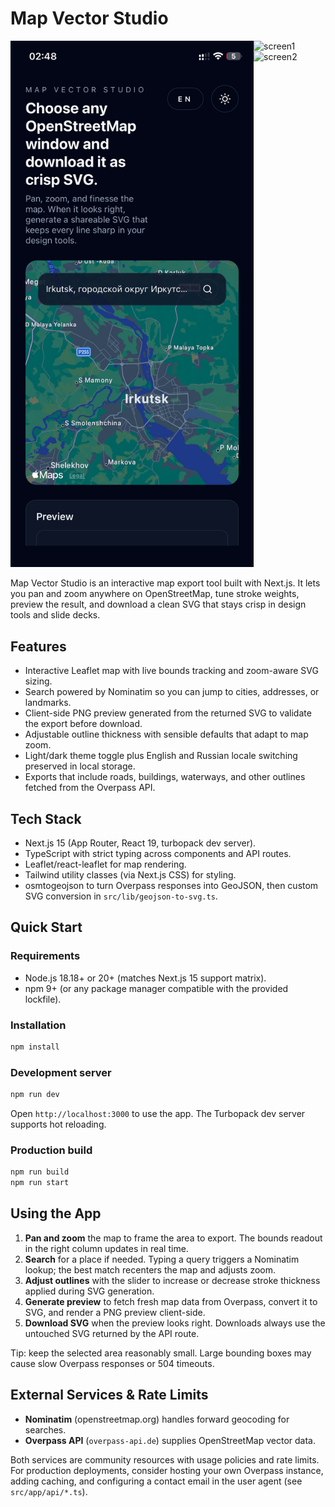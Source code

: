 # Map Vector Studio

<div style="display:flex">
  <div>
    <img src="./IMG_0239.PNG" alt="screen3" />
  </div>
  <div>
    <img src="./app_screen1.png" alt="screen1" />
    <img src="./app_screen2.png" alt="screen2" />
  </div>
</div>

Map Vector Studio is an interactive map export tool built with Next.js. It lets you pan and zoom anywhere on OpenStreetMap, tune stroke weights, preview the result, and download a clean SVG that stays crisp in design tools and slide decks.

## Features
- Interactive Leaflet map with live bounds tracking and zoom-aware SVG sizing.
- Search powered by Nominatim so you can jump to cities, addresses, or landmarks.
- Client-side PNG preview generated from the returned SVG to validate the export before download.
- Adjustable outline thickness with sensible defaults that adapt to map zoom.
- Light/dark theme toggle plus English and Russian locale switching preserved in local storage.
- Exports that include roads, buildings, waterways, and other outlines fetched from the Overpass API.

## Tech Stack
- Next.js 15 (App Router, React 19, turbopack dev server).
- TypeScript with strict typing across components and API routes.
- Leaflet/react-leaflet for map rendering.
- Tailwind utility classes (via Next.js CSS) for styling.
- osmtogeojson to turn Overpass responses into GeoJSON, then custom SVG conversion in `src/lib/geojson-to-svg.ts`.

## Quick Start

### Requirements
- Node.js 18.18+ or 20+ (matches Next.js 15 support matrix).
- npm 9+ (or any package manager compatible with the provided lockfile).

### Installation
```bash
npm install
```

### Development server
```bash
npm run dev
```
Open `http://localhost:3000` to use the app. The Turbopack dev server supports hot reloading.

### Production build
```bash
npm run build
npm run start
```

## Using the App
1. **Pan and zoom** the map to frame the area to export. The bounds readout in the right column updates in real time.
2. **Search** for a place if needed. Typing a query triggers a Nominatim lookup; the best match recenters the map and adjusts zoom.
3. **Adjust outlines** with the slider to increase or decrease stroke thickness applied during SVG generation.
4. **Generate preview** to fetch fresh map data from Overpass, convert it to SVG, and render a PNG preview client-side.
5. **Download SVG** when the preview looks right. Downloads always use the untouched SVG returned by the API route.

Tip: keep the selected area reasonably small. Large bounding boxes may cause slow Overpass responses or 504 timeouts.

## External Services & Rate Limits
- **Nominatim** (openstreetmap.org) handles forward geocoding for searches.
- **Overpass API** (`overpass-api.de`) supplies OpenStreetMap vector data.

Both services are community resources with usage policies and rate limits. For production deployments, consider hosting your own Overpass instance, adding caching, and configuring a contact email in the user agent (see `src/app/api/*.ts`).
